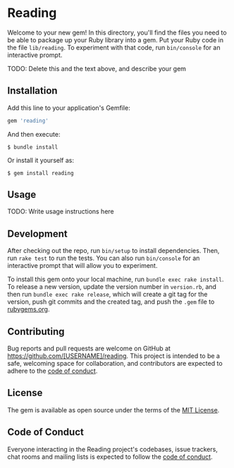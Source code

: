 # Reading

Welcome to your new gem! In this directory, you'll find the files you need to be able to package up your Ruby library into a gem. Put your Ruby code in the file `lib/reading`. To experiment with that code, run `bin/console` for an interactive prompt.

TODO: Delete this and the text above, and describe your gem

## Installation

Add this line to your application's Gemfile:

```ruby
gem 'reading'
```

And then execute:

    $ bundle install

Or install it yourself as:

    $ gem install reading

## Usage

TODO: Write usage instructions here

## Development

After checking out the repo, run `bin/setup` to install dependencies. Then, run `rake test` to run the tests. You can also run `bin/console` for an interactive prompt that will allow you to experiment.

To install this gem onto your local machine, run `bundle exec rake install`. To release a new version, update the version number in `version.rb`, and then run `bundle exec rake release`, which will create a git tag for the version, push git commits and the created tag, and push the `.gem` file to [rubygems.org](https://rubygems.org).

## Contributing

Bug reports and pull requests are welcome on GitHub at https://github.com/[USERNAME]/reading. This project is intended to be a safe, welcoming space for collaboration, and contributors are expected to adhere to the [code of conduct](https://github.com/[USERNAME]/reading/blob/master/CODE_OF_CONDUCT.md).

## License

The gem is available as open source under the terms of the [MIT License](https://opensource.org/licenses/MIT).

## Code of Conduct

Everyone interacting in the Reading project's codebases, issue trackers, chat rooms and mailing lists is expected to follow the [code of conduct](https://github.com/[USERNAME]/reading/blob/master/CODE_OF_CONDUCT.md).
